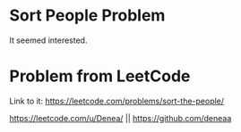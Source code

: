 # Sort People Problem
It seemed interested.

# Problem from LeetCode
Link to it: https://leetcode.com/problems/sort-the-people/

https://leetcode.com/u/Denea/ || https://github.com/deneaa
